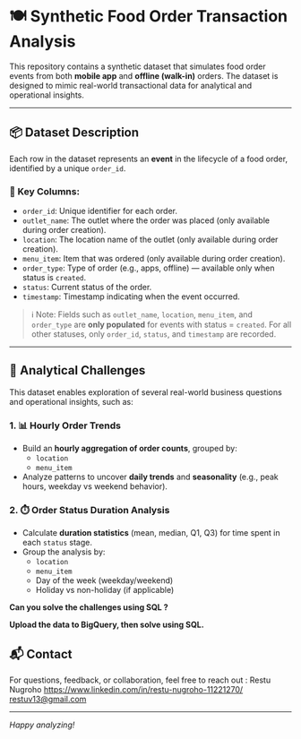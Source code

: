 # 🍽️ Synthetic Food Order Transaction Analysis

This repository contains a synthetic dataset that simulates food order events from both **mobile app** and **offline (walk-in)** orders. The dataset is designed to mimic real-world transactional data for analytical and operational insights.

---

## 📦 Dataset Description

Each row in the dataset represents an **event** in the lifecycle of a food order, identified by a unique `order_id`.

### 🔑 Key Columns:
- `order_id`: Unique identifier for each order.
- `outlet_name`: The outlet where the order was placed (only available during order creation).
- `location`: The location name of the outlet (only available during order creation).
- `menu_item`: Item that was ordered (only available during order creation).
- `order_type`: Type of order (e.g., apps, offline) — available only when status is `created`.
- `status`: Current status of the order.
- `timestamp`: Timestamp indicating when the event occurred.

> ℹ️ Note: Fields such as `outlet_name`, `location`, `menu_item`, and `order_type` are **only populated** for events with status = `created`. For all other statuses, only `order_id`, `status`, and `timestamp` are recorded.

---

## 🧠 Analytical Challenges

This dataset enables exploration of several real-world business questions and operational insights, such as:

### 1. 📊 Hourly Order Trends
- Build an **hourly aggregation of order counts**, grouped by:
  - `location`
  - `menu_item`
- Analyze patterns to uncover **daily trends** and **seasonality** (e.g., peak hours, weekday vs weekend behavior).

### 2. ⏱️ Order Status Duration Analysis
- Calculate **duration statistics** (mean, median, Q1, Q3) for time spent in each `status` stage.
- Group the analysis by:
  - `location`
  - `menu_item`
  - Day of the week (weekday/weekend)
  - Holiday vs non-holiday (if applicable)
  
**Can you solve the challenges using SQL ?**

**Upload the data to BigQuery, then solve using SQL.**

## 📬 Contact

For questions, feedback, or collaboration, feel free to reach out :
Restu Nugroho
https://www.linkedin.com/in/restu-nugroho-11221270/
restuv13@gmail.com

---

*Happy analyzing!*
